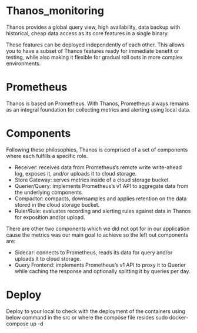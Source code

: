 # Thanos_monitoring
Thanos provides a global query view, high availability, data backup with historical, cheap data access as its core features in a single binary.

Those features can be deployed independently of each other. This allows you to have a subset of Thanos features ready for immediate benefit or testing, while also making it flexible for gradual roll outs in more complex environments.

# Prometheus 
Thanos is based on Prometheus. With Thanos, Prometheus always remains as an integral foundation for collecting metrics and alerting using local data.

# Components 
Following these philosophies, Thanos is comprised of a set of components where each fulfills a specific role.

- Receiver: receives data from Prometheus’s remote write write-ahead log, exposes it, and/or uploads it to cloud storage.
- Store Gateway: serves metrics inside of a cloud storage bucket.
- Querier/Query: implements Prometheus’s v1 API to aggregate data from the underlying components.
- Compactor: compacts, downsamples and applies retention on the data stored in the cloud storage bucket.
- Ruler/Rule: evaluates recording and alerting rules against data in Thanos for exposition and/or upload.

There are other two components which we did not opt for in our application cause the metrics was our main goal to achieve so the left out components are:
- Sidecar: connects to Prometheus, reads its data for query and/or uploads it to cloud storage.
- Query Frontend: implements Prometheus’s v1 API to proxy it to Querier while caching the response and optionally splitting it by queries per day.

# Deploy
Deploy to your local to check with the deployment of the containers using below command in the src or where the compose file resides
sudo docker-compose up -d 
